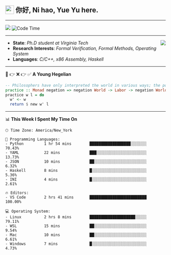 <h2> <img style="vertical-align: text-bottom;" src=https://slackmojis.com/emojis/13253-yay-frog/download/ width=27> 你好, Ni hao, Yue Yu here. </h2>

---

![](https://api.visitorbadge.io/api/visitors?path=https%3A%2F%2Fgithub.com%2Ffishjump%2Ffishjump&amp;countColor=%232ccce4&amp;style=flat) ![Code Time](https://img.shields.io/badge/Code%20Time-462%20hrs%2028%20mins-blue)

---

<img align='right' src=https://slackmojis.com/emojis/5264-coding/download> </td>

- **State**: *Ph.D student at Virginia Tech*
- **Research Interests**: *Formal Verification, Formal Methods, Operating System*
- **Languages**: *C/C++, x86 Assembly, Haskell*

---

🚫 👉 ❌ 👉 ✅ **A Young Hegelian**

``` haskell
-- Philosophers have only interpreted the world in various ways; the point is to change it.
practice :: Monad negation => negation World -> Labor -> negation World
practice w l = do
  w' <- w
  return $ new w' l
```

---


📊 **This Week I Spent My Time On** 

```text
🕑︎ Time Zone: America/New_York

💬 Programming Languages:
- Python         1 hr 54 mins        ██████████████████░░░░░░░     70.43%
- YAML           22 mins             ███░░░░░░░░░░░░░░░░░░░░░░     13.73%
- JSON           10 mins             ██░░░░░░░░░░░░░░░░░░░░░░░     6.32%
- Haskell        8 mins              █░░░░░░░░░░░░░░░░░░░░░░░░     5.36%
- INI            4 mins              █░░░░░░░░░░░░░░░░░░░░░░░░     2.61%

🔥 Editors:
- VS Code        2 hrs 41 mins       █████████████████████████     100.00%

💻 Operating System:
- Linux          2 hrs 8 mins        ████████████████████░░░░░     79.11%
- WSL            15 mins             ██░░░░░░░░░░░░░░░░░░░░░░░     9.54%
- Mac            10 mins             ██░░░░░░░░░░░░░░░░░░░░░░░     6.61%
- Windows        7 mins              █░░░░░░░░░░░░░░░░░░░░░░░░     4.73%
```

